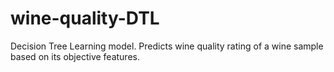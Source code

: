 # wine-quality-DTL
Decision Tree Learning model. Predicts wine quality rating of a wine sample based on its objective features.
